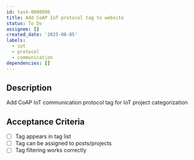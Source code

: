 ```yaml
---
id: task-0000898
title: Add CoAP IoT protocol tag to website
status: To Do
assignee: []
created_date: '2025-08-05'
labels:
  - iot
  - protocol
  - communication
dependencies: []
---
```


## Description

Add CoAP IoT communication protocol tag for IoT project categorization

## Acceptance Criteria

- [ ] Tag appears in tag list
- [ ] Tag can be assigned to posts/projects
- [ ] Tag filtering works correctly
